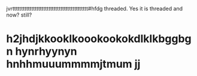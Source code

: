 
jvrtttttttttttttttttttttttttttttttttttttttttttt#hfdg threaded. Yes it is threaded and now? still?

# h2jhdjkkooklkoookookokdlklkbggbgn hynrhyynyn hnhhmuuummmmjtmum jj